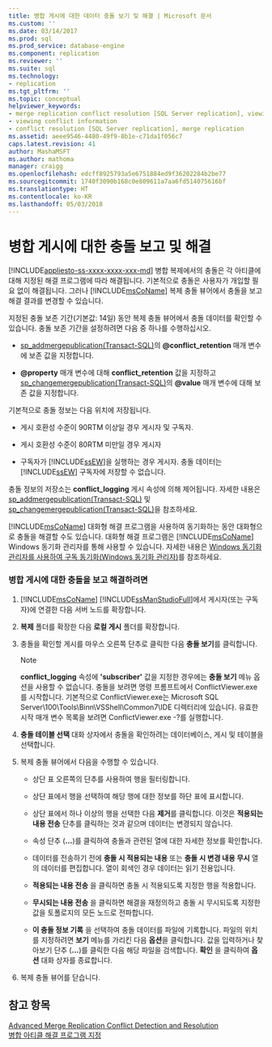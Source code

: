 ```yaml
---
title: 병합 게시에 대한 데이터 충돌 보기 및 해결 | Microsoft 문서
ms.custom: ''
ms.date: 03/14/2017
ms.prod: sql
ms.prod_service: database-engine
ms.component: replication
ms.reviewer: ''
ms.suite: sql
ms.technology:
- replication
ms.tgt_pltfrm: ''
ms.topic: conceptual
helpviewer_keywords:
- merge replication conflict resolution [SQL Server replication], viewing conflicts
- viewing conflict information
- conflict resolution [SQL Server replication], merge replication
ms.assetid: aeee9546-4480-49f9-8b1e-c71da1f056c7
caps.latest.revision: 41
author: MashaMSFT
ms.author: mathoma
manager: craigg
ms.openlocfilehash: edcff8925793a5e6751884ed9f36202284b2be77
ms.sourcegitcommit: 1740f3090b168c0e809611a7aa6fd514075616bf
ms.translationtype: HT
ms.contentlocale: ko-KR
ms.lasthandoff: 05/03/2018
---
```

# <a name="view-and-resolve-data-conflicts-for-merge-publications"></a>병합 게시에 대한 충돌 보고 및 해결
[!INCLUDE[appliesto-ss-xxxx-xxxx-xxx-md](../../includes/appliesto-ss-xxxx-xxxx-xxx-md.md)]
  병합 복제에서의 충돌은 각 아티클에 대해 지정된 해결 프로그램에 따라 해결됩니다. 기본적으로 충돌은 사용자가 개입할 필요 없이 해결됩니다. 그러나 [!INCLUDE[msCoName](../../includes/msconame-md.md)] 복제 충돌 뷰어에서 충돌을 보고 해결 결과를 변경할 수 있습니다.  
  
 지정된 충돌 보존 기간(기본값: 14일) 동안 복제 충돌 뷰어에서 충돌 데이터를 확인할 수 있습니다. 충돌 보존 기간을 설정하려면 다음 중 하나를 수행하십시오.  
  
-   [sp_addmergepublication&#40;Transact-SQL&#41;](../../relational-databases/system-stored-procedures/sp-addmergepublication-transact-sql.md)의 **@conflict_retention** 매개 변수에 보존 값을 지정합니다.  
  
-   **@property** 매개 변수에 대해 **conflict_retention** 값을 지정하고 [sp_changemergepublication&#40;Transact-SQL&#41;](../../relational-databases/system-stored-procedures/sp-changemergepublication-transact-sql.md)의 **@value** 매개 변수에 대해 보존 값을 지정합니다.  
  
 기본적으로 충돌 정보는 다음 위치에 저장됩니다.  
  
-   게시 호환성 수준이 90RTM 이상일 경우 게시자 및 구독자.  
  
-   게시 호환성 수준이 80RTM 미만일 경우 게시자  
  
-   구독자가 [!INCLUDE[ssEW](../../includes/ssew-md.md)]을 실행하는 경우 게시자. 충돌 데이터는 [!INCLUDE[ssEW](../../includes/ssew-md.md)] 구독자에 저장할 수 없습니다.  
  
 충돌 정보의 저장소는 **conflict_logging** 게시 속성에 의해 제어됩니다. 자세한 내용은 [sp_addmergepublication&#40;Transact-SQL&#41;](../../relational-databases/system-stored-procedures/sp-addmergepublication-transact-sql.md) 및 [sp_changemergepublication&#40;Transact-SQL&#41;](../../relational-databases/system-stored-procedures/sp-changemergepublication-transact-sql.md)을 참조하세요.  
  
 [!INCLUDE[msCoName](../../includes/msconame-md.md)] 대화형 해결 프로그램을 사용하여 동기화하는 동안 대화형으로 충돌을 해결할 수도 있습니다. 대화형 해결 프로그램은 [!INCLUDE[msCoName](../../includes/msconame-md.md)] Windows 동기화 관리자를 통해 사용할 수 있습니다. 자세한 내용은 [Windows 동기화 관리자를 사용하여 구독 동기화&#40;Windows 동기화 관리자&#41;](../../relational-databases/replication/synchronize-a-subscription-using-windows-synchronization-manager.md)를 참조하세요.  
  
### <a name="to-view-and-resolve-conflicts-for-merge-publications"></a>병합 게시에 대한 충돌을 보고 해결하려면  
  
1.  [!INCLUDE[msCoName](../../includes/msconame-md.md)] [!INCLUDE[ssManStudioFull](../../includes/ssmanstudiofull-md.md)]에서 게시자(또는 구독자)에 연결한 다음 서버 노드를 확장합니다.  
  
2.  **복제** 폴더를 확장한 다음 **로컬 게시** 폴더를 확장합니다.  
  
3.  충돌을 확인할 게시를 마우스 오른쪽 단추로 클릭한 다음 **충돌 보기**를 클릭합니다.  
  
    > [!NOTE]  
    >  **conflict_logging** 속성에 **'subscriber'** 값을 지정한 경우에는 **충돌 보기** 메뉴 옵션을 사용할 수 없습니다. 충돌을 보려면 명령 프롬프트에서 ConflictViewer.exe를 시작합니다. 기본적으로 ConflictViewer.exe는 Microsoft SQL Server\100\Tools\Binn\VSShell\Common7\IDE 디렉터리에 있습니다. 유효한 시작 매개 변수 목록을 보려면 ConflictViewer.exe -?를 실행합니다.  
  
4.  **충돌 테이블 선택** 대화 상자에서 충돌을 확인하려는 데이터베이스, 게시 및 테이블을 선택합니다.  
  
5.  복제 충돌 뷰어에서 다음을 수행할 수 있습니다.  
  
    -   상단 표 오른쪽의 단추를 사용하여 행을 필터링합니다.  
  
    -   상단 표에서 행을 선택하여 해당 행에 대한 정보를 하단 표에 표시합니다.  
  
    -   상단 표에서 하나 이상의 행을 선택한 다음 **제거**를 클릭합니다. 이것은 **적용되는 내용 전송** 단추를 클릭하는 것과 같으며 데이터는 변경되지 않습니다.  
  
    -   속성 단추 (**...**)를 클릭하여 충돌과 관련된 열에 대한 자세한 정보를 확인합니다.  
  
    -   데이터를 전송하기 전에 **충돌 시 적용되는 내용** 또는 **충돌 시 변경 내용 무시** 열의 데이터를 편집합니다. 열이 회색인 경우 데이터는 읽기 전용입니다.  
  
    -   **적용되는 내용 전송** 을 클릭하면 충돌 시 적용되도록 지정한 행을 적용합니다.  
  
    -   **무시되는 내용 전송** 을 클릭하면 해결을 재정의하고 충돌 시 무시되도록 지정한 값을 토폴로지의 모든 노드로 전파합니다.  
  
    -   **이 충돌 정보 기록** 을 선택하여 충돌 데이터를 파일에 기록합니다. 파일의 위치를 지정하려면 **보기** 메뉴를 가리킨 다음 **옵션**을 클릭합니다. 값을 입력하거나 찾아보기 단추 (**...**)를 클릭한 다음 해당 파일을 검색합니다. **확인** 을 클릭하여 **옵션** 대화 상자를 종료합니다.  
  
6.  복제 충돌 뷰어를 닫습니다.  
  
## <a name="see-also"></a>참고 항목  
 [Advanced Merge Replication Conflict Detection and Resolution](../../relational-databases/replication/merge/advanced-merge-replication-conflict-detection-and-resolution.md)   
 [병합 아티클 해결 프로그램 지정](../../relational-databases/replication/publish/specify-a-merge-article-resolver.md)  
  
  

